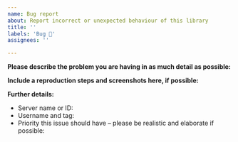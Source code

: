 ```yaml
---
name: Bug report
about: Report incorrect or unexpected behaviour of this library
title: ''
labels: 'Bug 👾'
assignees: ''

---
```


<!--
If you need help with the library installation or usage, please go to the Discord server instead:
  https://favware.tech/redirect/server
This issue tracker is only for bug reports and enhancement suggestions.
You likely won't receive any basic help here.
-->

**Please describe the problem you are having in as much detail as possible:**


**Include a reproduction steps and screenshots here, if possible:**


**Further details:**
- Server name or ID:
- Username and tag:
- Priority this issue should have – please be realistic and elaborate if possible: